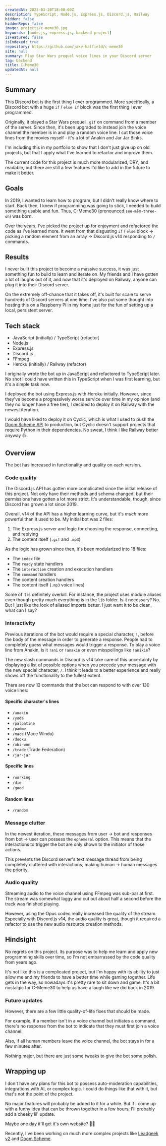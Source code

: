 ```yaml
---
createdAt: 2023-03-20T18:00:00Z
description: TypeScript, Node.js, Express.js, Discord.js, Railway
hidden: false
hiddenRepo: false
image: projects/c-meme30.jpg
keywords: [node.js, express.js, backend project]
isFeatured: false
isIndexed: true
repository: https://github.com/jake-hatfield/c-meme30
site: null
summary: Play Star Wars prequel voice lines in your Discord server
tag: backend
title: C-Meme30
updatedAt: null
---
```


## Summary

This Discord bot is the first thing I ever programmed. More specifically, a Discord bot with a huge `if` / `else if` block was the first thing I ever programmed.

Originally, it played a Star Wars prequel `.gif` on command from a member of the server. Since then, it's been upgraded to instead join the voice channel the member is in and play a random voice line. I cut those voice lines from the movies myself - it's a lot of Anakin and Jar Jar Binks.

I'm including this in my portfolio to show that I don't just give up on old projects, but that I apply what I've learned to refactor and improve them.

The current code for this project is much more modularized, DRY, and readable, but there are still a few features I'd like to add in the future to make it better.

## Goals

In 2019, I wanted to learn how to program, but I didn't really know where to start. Back then, I knew if programming was going to stick, I needed to build something usable and fun. Thus, C-Meme30 (pronounced `see-mēm-three-oh`) was born.

Over the years, I've picked the project up for enjoyment and refactored the code as I've learned more. It went from that disgusting `if` / `else` block → picking a random element from an array → Discord.js v14 responding to `/` commands.

## Results

I never built this project to become a massive success, it was just something fun to build to learn and iterate on. My friends and I have gotten a lot of laughs out of it, and now that it's deployed on Railway, anyone can plug it into their Discord server.

On the extremely off-chance that it takes off, it's built for scale to serve hundreds of Discord servers at one time. I've also put some thought into hosting this on a Raspberry Pi in my home just for the fun of setting up a local, persistent server.

## Tech stack

- JavaScript (initially) / TypeScript (refactor)
- Node.js
- Express.js
- Discord.js
- FFmpeg
- Heroku (initially) / Railway (refactor)

I originally wrote the bot up in JavaScript and refactored to TypeScript later. No shot I could have written this in TypeScript when I was first learning, but it's a simple task now.

I deployed the bot using Express.js with Heroku initially. However, since they've become a progressively worse service over time in my opinion (and they no longer have a free tier), I decided to deploy it on Railway with the newest iteration.

I would have liked to deploy it on Cyclic, which is what I used to push the [Doom Scheme API](./doom-scheme) to production, but Cyclic doesn't support projects that require Python in their dependencies. No sweat, I think I like Railway better anyway 👍.

## Overview

The bot has increased in functionality and quality on each version.

### Code quality

The Discord.js API has gotten more complicated since the initial release of this project. Not only have their methods and schema changed, but their permissions have gotten a lot more strict. It's understandable, though, since Discord has grown a lot since 2019.

Overall, v14 of the API has a higher learning curve, but it's _much_ more powerful than it used to be. My initial bot was 2 files:

1. The Express.js server and logic for choosing the response, connecting, and replying
2. The content itself (`.gif` and `.mp3`)

As the logic has grown since then, it's been modularized into 18 files:

- The `index` file
- The `ready` state handlers
- The `interaction` creation and execution handlers
- The `command` handlers
- The content creation handlers
- The content itself (`.mp3` voice lines)

Some of it is definitely overkill. For instance, the project uses module aliases even though pretty much everything is in the `lib` folder. Is it necessary? No. But I just like the look of aliased imports better. I just want it to be clean, what can I say?

### Interactivity

Previous iterations of the bot would require a special character, `!`, before the body of the message in order to generate a response. People had to completely guess what messages would trigger a response. To play a voice line from Anakin, is it `!ani` or `!anakin` or even misspellings like `!anikin`?

The new slash commands in Discord.js v14 take care of this uncertainty by displaying a list of possible options when you precede your message with the new special character, `/`. I think it leads to a better experience and really shows off the functionality to the fullest extent.

There are now 13 commands that the bot can respond to with over 130 voice lines:

#### Specific character's lines

- `/anakin`
- `/yoda`
- `/palpatine`
- `/padme`
- `/mace` (Mace Windu)
- `/dooku`
- `/obi-won`
- `/trade` (Trade Federation)
- `/jar-jar`

#### Specific lines

- `/working`
- `/die`
- `/good`

#### Random lines

- `/random`

### Message clutter

In the newest iteration, these messages from user → bot and responses from bot → user can possess the `ephemeral` option. This means that the interactions to trigger the bot are only shown to the initiator of those actions.

This prevents the Discord server's text message thread from being completely cluttered with interactions, making human → human messages the priority.

### Audio quality

Streaming audio to the voice channel using FFmpeg was sub-par at first. The stream was somewhat laggy and cut out about half a second before the track was finished playing.

However, using the Opus codec really increased the quality of the stream. Especially with Discord.js v14, the audio quality is great, though it required a refactor to use the new audio resource creation methods.

## Hindsight

No regrets on this project. Its purpose was to help me learn and apply new programming skills over time, so I'm not embarrassed by the code quality from years ago.

It's not like this is a complicated project, but I'm happy with its ability to just allow me and my friends to have a better time while gaming together. Life gets in the way, so nowadays it's pretty rare to sit down and game. It's a bit nostalgic for C-Meme30 to help us have a laugh like we did back in 2019.

### Future updates

However, there are a few little quality-of-life fixes that should be made.

For example, if a member isn't in a voice channel but initiates a command, there's no response from the bot to indicate that they must first join a voice channel.

Also, if all human members leave the voice channel, the bot stays in for a few minutes after.

Nothing major, but there are just some tweaks to give the bot some polish.

## Wrapping up

I don't have any plans for this bot to possess auto-moderation capabilities, integrations with AI, or complex logic. I could do things like that with it, but that's not the point of the project.

No major features will probably be added to it for a while. But if I come up with a funny idea that can be thrown together in a few hours, I'll probably add a cheeky lil' update.

Maybe one day it'll get it's own website? 🤷‍♂️

Recently, I've been working on much more complex projects like [Leadgeek v2](./leadgeek-v2) and [Doom Scheme](./doom-scheme).
